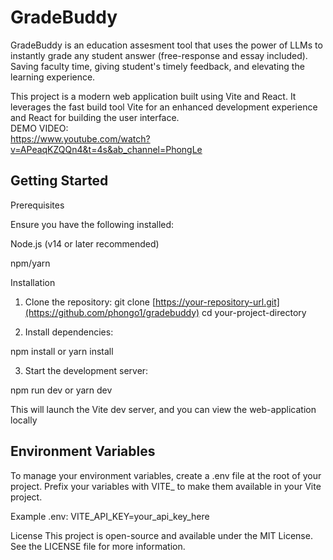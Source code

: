 # GradeBuddy


GradeBuddy is an education assesment tool that uses the power of LLMs to instantly grade any student answer (free-response and essay included). Saving faculty time, giving student's timely feedback, and elevating the learning experience.

This project is a modern web application built using Vite and React. It leverages the fast build tool Vite for an enhanced development experience and React for building the user interface.<br/>
DEMO VIDEO: <br/>
https://www.youtube.com/watch?v=APeaqKZQQn4&t=4s&ab_channel=PhongLe

## Getting Started

Prerequisites

Ensure you have the following installed:

Node.js (v14 or later recommended)

npm/yarn

Installation

1) Clone the repository:
git clone [https://your-repository-url.git](https://github.com/phongo1/gradebuddy)
cd your-project-directory

2) Install dependencies:
   
npm install
or
yarn install

3) Start the development server:
   
npm run dev
or
yarn dev

This will launch the Vite dev server, and you can view the web-application locally

## Environment Variables

To manage your environment variables, create a .env file at the root of your project. Prefix your variables with VITE_ to make them available in your Vite project.

Example .env:
VITE_API_KEY=your_api_key_here

License
This project is open-source and available under the MIT License. See the LICENSE file for more information.
